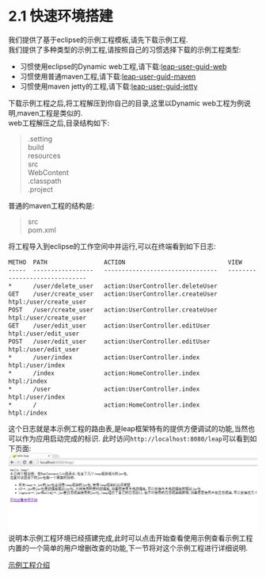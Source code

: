 2.1 快速环境搭建
================

我们提供了基于eclipse的示例工程模板,请先下载示例工程.  
我们提供了多种类型的示例工程,请按照自己的习惯选择下载的示例工程类型:
* 习惯使用eclipse的Dynamic web工程,请下载:[leap-user-guid-web](download/leap-user-guid-web.zip)
* 习惯使用普通maven工程,请下载:[leap-user-guid-maven](download/leap-user-guid-maven.zip)
* 习惯使用maven jetty的工程,请下载:[leap-user-guid-jetty](download/leap-user-guid-jetty.zip)  

下载示例工程之后,将工程解压到你自己的目录,这里以Dynamic web工程为例说明,maven工程是类似的.  
web工程解压之后,目录结构如下:  
> .setting  
> build  
> resources  
> src  
> WebContent  
> .classpath  
> .project

普通的maven工程的结构是:
> src  
> pom.xml


将工程导入到eclipse的工作空间中并运行,可以在终端看到如下日志:  
```
METHO  PATH                ACTION                             VIEW
-----  -----------------   --------------------------------   ------------------------------
*      /user/delete_user   action:UserController.deleteUser
GET    /user/create_user   action:UserController.createUser   htpl:/user/create_user
POST   /user/create_user   action:UserController.createUser   htpl:/user/create_user
GET    /user/edit_user     action:UserController.editUser     htpl:/user/edit_user
POST   /user/edit_user     action:UserController.editUser     htpl:/user/edit_user
*      /user/index         action:UserController.index        htpl:/user/index
*      /index              action:HomeController.index        htpl:/index
*      /user               action:UserController.index        htpl:/user/index
*      /                   action:HomeController.index        htpl:/index
```

这个日志就是本示例工程的路由表,是leap框架特有的提供方便调试的功能,当然也可以作为应用启动完成的标识.
此时访问`http://localhost:8080/leap`可以看到如下页面:
![导入工程7](img/construction/import-web-7.png)  
说明本示例工程环境已经搭建完成,此时可以点击开始查看使用示例查看示例工程内置的一个简单的用户增删改查的功能,下一节将对这个示例工程进行详细说明.

[示例工程介绍](introduce.md)
